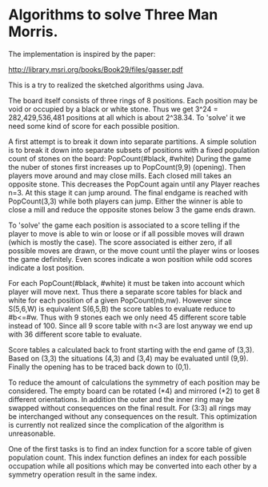 Algorithms to solve Three Man Morris.
=====

The implementation is inspired by the paper:

http://library.msri.org/books/Book29/files/gasser.pdf

This is a try to realized the sketched algorithms using Java. 

The board itself consists of three rings of 8 positions.
Each position may be void or occupied by a black or white stone.
Thus we get 3^24 = 282,429,536,481 positions at all which is about 2^38.34.
To 'solve' it we need some kind of score for each possible position.

A first attempt is to break it down into separate partitions.
A simple solution is to break it down into separate subsets of positions 
with a fixed population count of stones on the board: PopCount(#black, #white)
During the game the nuber of stones first increases up to PopCount(9,9) (opening).
Then players move around and may close mills. Each closed mill takes an opposite stone.
This decreases the PopCount again until any Player reaches n=3. At this stage it can jump around.
The final endgame is reached with PopCount(3,3) while both players can jump.
Either the winner is able to close a mill and reduce the opposite stones below 3 the game ends drawn.

To 'solve' the game each position is associated to a score telling if the player to move is able to win
or loose or if all possible moves will drawn (which is mostly the case).
The score associated is either zero, if all possible moves are drawn, or the move count 
until the player wins or looses the game definitely. Even scores indicate a won position 
while odd scores indicate a lost position.

For each PopCount(#black, #white) it must be taken into account which player will move next.
Thus there a separate score tables for black and white for each position of a given PopCount(nb,nw).
However since S(5,6,W) is equivalent S(6,5,B) the score tables to evaluate reduce to #b<=#w.
Thus with 9 stones each we only need 45 different score table instead of 100.
Since all 9 score table with n<3 are lost anyway we end up with 36 different score table to evaluate.

Score tables a calculated back to front starting with the end game of (3,3).
Based on (3,3) the situations (4,3) and (3,4) may be evaluated until (9,9).
Finally the opening has to be traced back down to (0,1).

To reduce the amount of calculations the symmetry of each position may be considered.
The empty board can be rotated (*4) and mirrored (*2) to get 8 different orientations.
In addition the outer and the inner ring may be swapped without consequences on the final result.
For (3:3) all rings may be interchanged without any consequences on the result.
This optimization is currently not realized since the complication of the algorithm is unreasonable.

One of the first tasks is to find an index function for a score table of given population count.
This index function defines an index for each possible occupation while all positions 
which may be converted into each other by a symmetry operation result in the same index.
 







   
  



